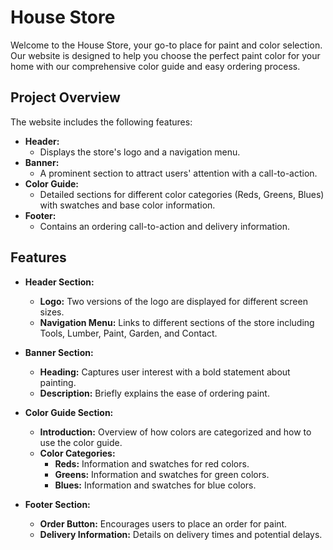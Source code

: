# House Store

Welcome to the House Store, your go-to place for paint and color selection. Our website is designed to help you choose the perfect paint color for your home with our comprehensive color guide and easy ordering process.

## Project Overview

The website includes the following features:

- **Header:** 
  - Displays the store's logo and a navigation menu.
- **Banner:** 
  - A prominent section to attract users' attention with a call-to-action.
- **Color Guide:** 
  - Detailed sections for different color categories (Reds, Greens, Blues) with swatches and base color information.
- **Footer:** 
  - Contains an ordering call-to-action and delivery information.

## Features

- **Header Section:**
  - **Logo:** Two versions of the logo are displayed for different screen sizes.
  - **Navigation Menu:** Links to different sections of the store including Tools, Lumber, Paint, Garden, and Contact.
  
- **Banner Section:**
  - **Heading:** Captures user interest with a bold statement about painting.
  - **Description:** Briefly explains the ease of ordering paint.

- **Color Guide Section:**
  - **Introduction:** Overview of how colors are categorized and how to use the color guide.
  - **Color Categories:**
    - **Reds:** Information and swatches for red colors.
    - **Greens:** Information and swatches for green colors.
    - **Blues:** Information and swatches for blue colors.
  
- **Footer Section:**
  - **Order Button:** Encourages users to place an order for paint.
  - **Delivery Information:** Details on delivery times and potential delays.
